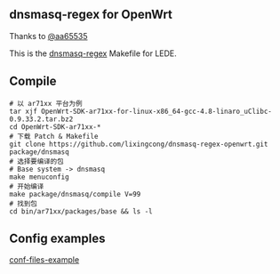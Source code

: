 ## dnsmasq-regex for OpenWrt

Thanks to [@aa65535](https://github.com/aa65535/openwrt-dnsmasq)

This is the [dnsmasq-regex](https://github.com/lixingcong/dnsmasq-regex) Makefile for LEDE.

## Compile

	# 以 ar71xx 平台为例
	tar xjf OpenWrt-SDK-ar71xx-for-linux-x86_64-gcc-4.8-linaro_uClibc-0.9.33.2.tar.bz2
	cd OpenWrt-SDK-ar71xx-*
	# 下载 Patch & Makefile
	git clone https://github.com/lixingcong/dnsmasq-regex-openwrt.git package/dnsmasq
	# 选择要编译的包
	# Base system -> dnsmasq 
	make menuconfig
	# 开始编译
	make package/dnsmasq/compile V=99 
	# 找到包
	cd bin/ar71xx/packages/base && ls -l

## Config examples

[conf-files-example](https://github.com/lixingcong/dnsmasq-regex-openwrt/tree/master/conf-files-example)